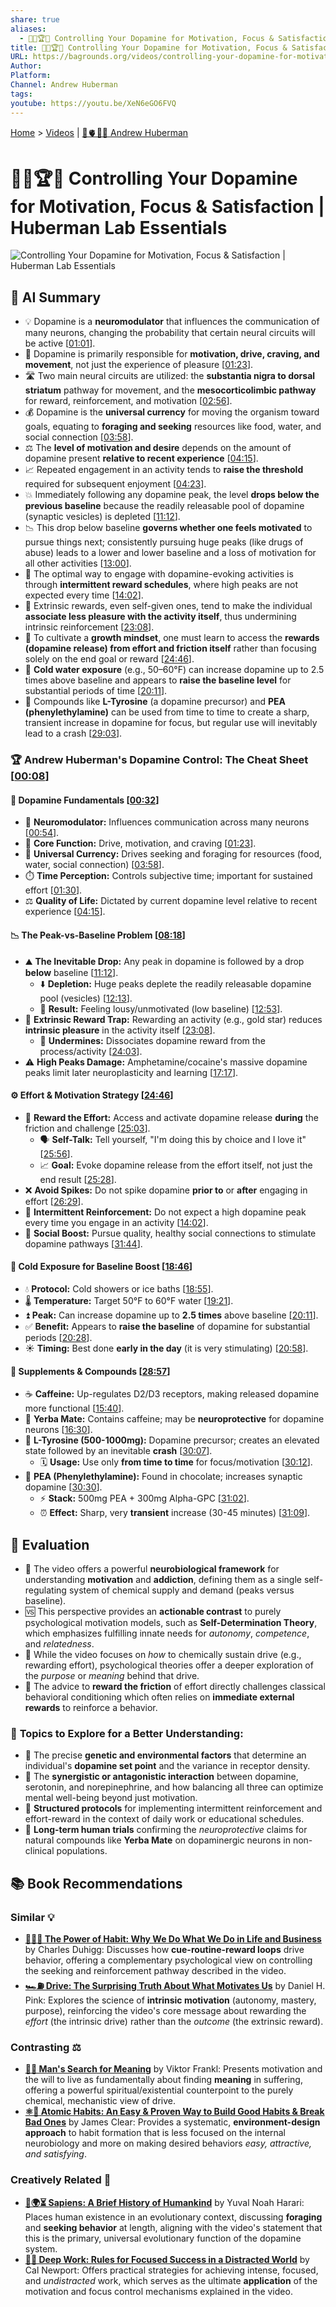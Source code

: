 ```yaml
---
share: true
aliases:
  - 🧠🎯🏆😌 Controlling Your Dopamine for Motivation, Focus & Satisfaction | Huberman Lab Essentials
title: 🧠🎯🏆😌 Controlling Your Dopamine for Motivation, Focus & Satisfaction | Huberman Lab Essentials
URL: https://bagrounds.org/videos/controlling-your-dopamine-for-motivation-focus-satisfaction-huberman-lab-essentials
Author:
Platform:
Channel: Andrew Huberman
tags:
youtube: https://youtu.be/XeN6eGO6FVQ
---
```

[Home](../index.md) > [Videos](./index.md) | [🧠🫀👀🔬 Andrew Huberman](../people/andrew-huberman.md)  
# 🧠🎯🏆😌 Controlling Your Dopamine for Motivation, Focus & Satisfaction | Huberman Lab Essentials  
![Controlling Your Dopamine for Motivation, Focus & Satisfaction | Huberman Lab Essentials](https://youtu.be/XeN6eGO6FVQ)  
  
## 🤖 AI Summary  
  
- 💡 Dopamine is a **neuromodulator** that influences the communication of many neurons, changing the probability that certain neural circuits will be active \[[01:01](http://www.youtube.com/watch?v=XeN6eGO6FVQ&t=61)].  
- 🧠 Dopamine is primarily responsible for **motivation, drive, craving, and movement**, not just the experience of pleasure \[[01:23](http://www.youtube.com/watch?v=XeN6eGO6FVQ&t=83)].  
- 🛣️ Two main neural circuits are utilized: the **substantia nigra to dorsal striatum** pathway for movement, and the **mesocorticolimbic pathway** for reward, reinforcement, and motivation \[[02:56](http://www.youtube.com/watch?v=XeN6eGO6FVQ&t=176)].  
- 💰 Dopamine is the **universal currency** for moving the organism toward goals, equating to **foraging and seeking** resources like food, water, and social connection \[[03:58](http://www.youtube.com/watch?v=XeN6eGO6FVQ&t=238)].  
- ⚖️ The **level of motivation and desire** depends on the amount of dopamine present **relative to recent experience** \[[04:15](http://www.youtube.com/watch?v=XeN6eGO6FVQ&t=255)].  
- 📈 Repeated engagement in an activity tends to **raise the threshold** required for subsequent enjoyment \[[04:23](http://www.youtube.com/watch?v=XeN6eGO6FVQ&t=263)].  
- 💥 Immediately following any dopamine peak, the level **drops below the previous baseline** because the readily releasable pool of dopamine (synaptic vesicles) is depleted \[[11:12](http://www.youtube.com/watch?v=XeN6eGO6FVQ&t=672)].  
- 📉 This drop below baseline **governs whether one feels motivated** to pursue things next; consistently pursuing huge peaks (like drugs of abuse) leads to a lower and lower baseline and a loss of motivation for all other activities \[[13:00](http://www.youtube.com/watch?v=XeN6eGO6FVQ&t=780)].  
- 🎲 The optimal way to engage with dopamine-evoking activities is through **intermittent reward schedules**, where high peaks are not expected every time \[[14:02](http://www.youtube.com/watch?v=XeN6eGO6FVQ&t=842)].  
- 🛑 Extrinsic rewards, even self-given ones, tend to make the individual **associate less pleasure with the activity itself**, thus undermining intrinsic reinforcement \[[23:08](http://www.youtube.com/watch?v=XeN6eGO6FVQ&t=1388)].  
- 💪 To cultivate a **growth mindset**, one must learn to access the **rewards (dopamine release) from effort and friction itself** rather than focusing solely on the end goal or reward \[[24:46](http://www.youtube.com/watch?v=XeN6eGO6FVQ&t=1486)].  
- 🧊 **Cold water exposure** (e.g., 50–60°F) can increase dopamine up to 2.5 times above baseline and appears to **raise the baseline level** for substantial periods of time \[[20:11](http://www.youtube.com/watch?v=XeN6eGO6FVQ&t=1211)].  
- 💊 Compounds like **L-Tyrosine** (a dopamine precursor) and **PEA (phenylethylamine)** can be used from time to time to create a sharp, transient increase in dopamine for focus, but regular use will inevitably lead to a crash \[[29:03](http://www.youtube.com/watch?v=XeN6eGO6FVQ&t=1743)].  
  
### 🏆 Andrew Huberman's Dopamine Control: The Cheat Sheet \[[00:08](http://www.youtube.com/watch?v=XeN6eGO6FVQ&t=8)]  
  
#### 🔬 Dopamine Fundamentals \[[00:32](http://www.youtube.com/watch?v=XeN6eGO6FVQ&t=32)]  
* 🧠 **Neuromodulator:** Influences communication across many neurons \[[00:54](http://www.youtube.com/watch?v=XeN6eGO6FVQ&t=54)].  
* 🚀 **Core Function:** Drive, motivation, and craving \[[01:23](http://www.youtube.com/watch?v=XeN6eGO6FVQ&t=83)].  
* 🧭 **Universal Currency:** Drives seeking and foraging for resources (food, water, social connection) \[[03:58](http://www.youtube.com/watch?v=XeN6eGO6FVQ&t=238)].  
* ⏱️ **Time Perception:** Controls subjective time; important for sustained effort \[[01:30](http://www.youtube.com/watch?v=XeN6eGO6FVQ&t=90)].  
* ⚖️ **Quality of Life:** Dictated by current dopamine level relative to recent experience \[[04:15](http://www.youtube.com/watch?v=XeN6eGO6FVQ&t=255)].  
  
#### 📉 The Peak-vs-Baseline Problem \[[08:18](http://www.youtube.com/watch?v=XeN6eGO6FVQ&t=498)]  
* ⛰️ **The Inevitable Drop:** Any peak in dopamine is followed by a drop **below** baseline \[[11:12](http://www.youtube.com/watch?v=XeN6eGO6FVQ&t=672)].  
    * ⬇️ **Depletion:** Huge peaks deplete the readily releasable dopamine pool (vesicles) \[[12:13](http://www.youtube.com/watch?v=XeN6eGO6FVQ&t=733)].  
    * 🤒 **Result:** Feeling lousy/unmotivated (low baseline) \[[12:53](http://www.youtube.com/watch?v=XeN6eGO6FVQ&t=773)].  
* 🎁 **Extrinsic Reward Trap:** Rewarding an activity (e.g., gold star) reduces **intrinsic pleasure** in the activity itself \[[23:08](http://www.youtube.com/watch?v=XeN6eGO6FVQ&t=1388)].  
    * 🚫 **Undermines:** Dissociates dopamine reward from the process/activity \[[24:03](http://www.youtube.com/watch?v=XeN6eGO6FVQ&t=1443)].  
* ⚠️ **High Peaks Damage:** Amphetamine/cocaine's massive dopamine peaks limit later neuroplasticity and learning \[[17:17](http://www.youtube.com/watch?v=XeN6eGO6FVQ&t=1037)].  
  
#### ⚙️ Effort & Motivation Strategy \[[24:46](http://www.youtube.com/watch?v=XeN6eGO6FVQ&t=1486)]  
* 🧠 **Reward the Effort:** Access and activate dopamine release **during** the friction and challenge \[[25:03](http://www.youtube.com/watch?v=XeN6eGO6FVQ&t=1503)].  
    * 🗣️ **Self-Talk:** Tell yourself, "I'm doing this by choice and I love it" \[[25:56](http://www.youtube.com/watch?v=XeN6eGO6FVQ&t=1556)].  
    * 📈 **Goal:** Evoke dopamine release from the effort itself, not just the end result \[[25:28](http://www.youtube.com/watch?v=XeN6eGO6FVQ&t=1528)].  
* ❌ **Avoid Spikes:** Do not spike dopamine **prior to** or **after** engaging in effort \[[26:29](http://www.youtube.com/watch?v=XeN6eGO6FVQ&t=1589)].  
* 🎰 **Intermittent Reinforcement:** Do not expect a high dopamine peak every time you engage in an activity \[[14:02](http://www.youtube.com/watch?v=XeN6eGO6FVQ&t=842)].  
* 🤝 **Social Boost:** Pursue quality, healthy social connections to stimulate dopamine pathways \[[31:44](http://www.youtube.com/watch?v=XeN6eGO6FVQ&t=1904)].  
  
#### 🧊 Cold Exposure for Baseline Boost \[[18:46](http://www.youtube.com/watch?v=XeN6eGO6FVQ&t=1126)]  
* 💧 **Protocol:** Cold showers or ice baths \[[18:55](http://www.youtube.com/watch?v=XeN6eGO6FVQ&t=1135)].  
* 🌡️ **Temperature:** Target 50°F to 60°F water \[[19:21](http://www.youtube.com/watch?v=XeN6eGO6FVQ&t=1161)].  
* ⏫ **Peak:** Can increase dopamine up to **2.5 times** above baseline \[[20:11](http://www.youtube.com/watch?v=XeN6eGO6FVQ&t=1211)].  
* ✅ **Benefit:** Appears to **raise the baseline** of dopamine for substantial periods \[[20:28](http://www.youtube.com/watch?v=XeN6eGO6FVQ&t=1228)].  
* ☀️ **Timing:** Best done **early in the day** (it is very stimulating) \[[20:58](http://www.youtube.com/watch?v=XeN6eGO6FVQ&t=1258)].  
  
#### 💊 Supplements & Compounds \[[28:57](http://www.youtube.com/watch?v=XeN6eGO6FVQ&t=1737)]  
* ☕ **Caffeine:** Up-regulates D2/D3 receptors, making released dopamine more functional \[[15:40](http://www.youtube.com/watch?v=XeN6eGO6FVQ&t=940)].  
* 🌿 **Yerba Mate:** Contains caffeine; may be **neuroprotective** for dopamine neurons \[[16:30](http://www.youtube.com/watch?v=XeN6eGO6FVQ&t=990)].  
* 🧪 **L-Tyrosine (500-1000mg):** Dopamine precursor; creates an elevated state followed by an inevitable **crash** \[[30:07](http://www.youtube.com/watch?v=XeN6eGO6FVQ&t=1807)].  
    * 🗓️ **Usage:** Use only **from time to time** for focus/motivation \[[30:12](http://www.youtube.com/watch?v=XeN6eGO6FVQ&t=1812)].  
* 🍫 **PEA (Phenylethylamine):** Found in chocolate; increases synaptic dopamine \[[30:30](http://www.youtube.com/watch?v=XeN6eGO6FVQ&t=1830)].  
    * ⚡ **Stack:** 500mg PEA + 300mg Alpha-GPC \[[31:02](http://www.youtube.com/watch?v=XeN6eGO6FVQ&t=1862)].  
    * ⏰ **Effect:** Sharp, very **transient** increase (30-45 minutes) \[[31:09](http://www.youtube.com/watch?v=XeN6eGO6FVQ&t=1869)].  
  
## 🤔 Evaluation  
  
- 🧐 The video offers a powerful **neurobiological framework** for understanding **motivation** and **addiction**, defining them as a single self-regulating system of chemical supply and demand (peaks versus baseline).  
- 🆚 This perspective provides an **actionable contrast** to purely psychological motivation models, such as **Self-Determination Theory**, which emphasizes fulfilling innate needs for *autonomy*, *competence*, and *relatedness*.  
- 🎯 While the video focuses on *how* to chemically sustain drive (e.g., rewarding effort), psychological theories offer a deeper exploration of the *purpose* or *meaning* behind that drive.  
- 🔑 The advice to **reward the friction** of effort directly challenges classical behavioral conditioning which often relies on **immediate external rewards** to reinforce a behavior.  
  
### 🔭 **Topics to Explore for a Better Understanding:**  
  
- 🧬 The precise **genetic and environmental factors** that determine an individual's **dopamine set point** and the variance in receptor density.  
- 🤝 The **synergistic or antagonistic interaction** between dopamine, serotonin, and norepinephrine, and how balancing all three can optimize mental well-being beyond just motivation.  
- 📅 **Structured protocols** for implementing intermittent reinforcement and effort-reward in the context of daily work or educational schedules.  
- 🔬 **Long-term human trials** confirming the *neuroprotective* claims for natural compounds like **Yerba Mate** on dopaminergic neurons in non-clinical populations.  
  
## 📚 Book Recommendations  
  
### Similar 💡  
  
- **[🔄🧠💪 The Power of Habit: Why We Do What We Do in Life and Business](../books/the-power-of-habit.md)** by Charles Duhigg: Discusses how **cue-routine-reward loops** drive behavior, offering a complementary psychological view on controlling the seeking and reinforcement pathway described in the video.  
- **[🏎️⛽ Drive: The Surprising Truth About What Motivates Us](../books/drive-the-surprising-truth-about-what-motivates-us.md)** by Daniel H. Pink: Explores the science of **intrinsic motivation** (autonomy, mastery, purpose), reinforcing the video's core message about rewarding the *effort* (the intrinsic drive) rather than the *outcome* (the extrinsic reward).  
  
### Contrasting ⚖️  
  
- **[🔦💡 Man's Search for Meaning](../books/mans-search-for-meaning.md)** by Viktor Frankl: Presents motivation and the will to live as fundamentally about finding **meaning** in suffering, offering a powerful spiritual/existential counterpoint to the purely chemical, mechanistic view of drive.  
- **[⚛️🔄 Atomic Habits: An Easy & Proven Way to Build Good Habits & Break Bad Ones](../books/atomic-habits.md)** by James Clear: Provides a systematic, **environment-design approach** to habit formation that is less focused on the internal neurobiology and more on making desired behaviors *easy, attractive, and satisfying*.  
  
### Creatively Related 🔗  
  
- **[📜🌍⏳ Sapiens: A Brief History of Humankind](../books/sapiens-a-brief-history-of-humankind.md)** by Yuval Noah Harari: Places human existence in an evolutionary context, discussing **foraging** and **seeking behavior** at length, aligning with the video's statement that this is the primary, universal evolutionary function of the dopamine system.  
- **[🤿💼 Deep Work: Rules for Focused Success in a Distracted World](../books/deep-work.md)** by Cal Newport: Offers practical strategies for achieving intense, focused, and *undistracted* work, which serves as the ultimate **application** of the motivation and focus control mechanisms explained in the video.